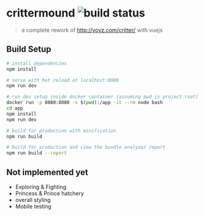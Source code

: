 # crittermound ![build status](https://travis-ci.com/Chimney42/crittermound.svg?branch=master)

> a complete rework of http://yoyz.com/critter/ with vuejs

## Build Setup

``` bash
# install dependencies
npm install

# serve with hot reload at localhost:8080
npm run dev

# run dev setup inside docker container (assuming pwd is project root)
docker run -p 8080:8080 -v $(pwd):/app -it --rm node bash
cd app
npm install
npm run dev

# build for production with minification
npm run build

# build for production and view the bundle analyzer report
npm run build --report
```

## Not implemented yet
 * Exploring & Fighting
 * Princess & Prince hatchery
 * overall styling
 * Mobile testing
